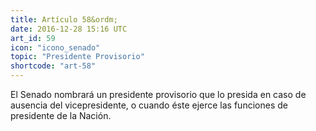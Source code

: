 ```yaml
---
title: Artículo 58&ordm;
date: 2016-12-28 15:16 UTC
art_id: 59
icon: "icono_senado"
topic: "Presidente Provisorio"
shortcode: "art-58"
---
```

El Senado nombrará un presidente provisorio que lo presida en caso de ausencia del vicepresidente, o cuando éste ejerce las funciones de presidente de la Nación.
